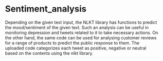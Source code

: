 # Sentiment_analysis

Depending on the given text input, the NLKT library has functions to predict the mood/sentiment of the given text. Such an analysis can be useful in monitoring depression and tweets related to it to take necessary actions. On the other hand, the same code can be used for analysing customer reviews for a range of products to predict the public response to them. 
The uploaded code categorizes each tweet as positive, negative or neutral based on the contents using the nlkt library.
